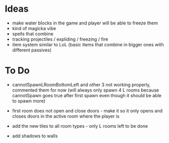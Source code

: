 Ideas
=====

- make water blocks in the game and player will be able to freeze them
- kind of magicka vibe
- spells that combine
- tracking projectiles / expliding / freezing / fire
- item system similar to LoL (basic items that combine in bigger ones with different passives)



To Do
====

- cannotSpawnLRoomBottomLeft and other 3 not working properly, commented them for now (will always only spawn 4 L rooms because cannotSpawn goes true after first spawn even though it should be able to spawn more)

- first room does not open and close doors - make it so it only opens and closes doors in the active room where the player is

- add the new tiles to all room types - only L rooms left to be done


- add shadows to walls


